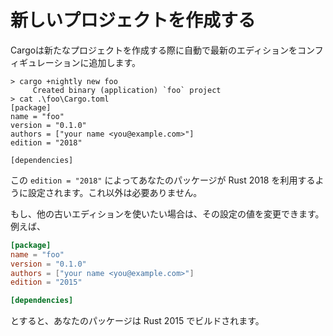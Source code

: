 <!-- # Creating a new project

When you create a new project with Cargo, it will automatically add
configuration for the latest edition: -->

# 新しいプロジェクトを作成する

Cargoは新たなプロジェクトを作成する際に自動で最新のエディションをコンフィギュレーションに追加します。

```Console
> cargo +nightly new foo
     Created binary (application) `foo` project
> cat .\foo\Cargo.toml
[package]
name = "foo"
version = "0.1.0"
authors = ["your name <you@example.com>"]
edition = "2018"

[dependencies]
```

<!-- That `edition = "2018"` setting will configure your package to use Rust 2018.
No more configuration needed!

If you'd prefer to use an older edition, you can change the value in that
key, for example: -->

この `edition = "2018"` によってあなたのパッケージが Rust 2018 を利用するように設定されます。これ以外は必要ありません。

もし、他の古いエディションを使いたい場合は、その設定の値を変更できます。例えば、

```toml
[package]
name = "foo"
version = "0.1.0"
authors = ["your name <you@example.com>"]
edition = "2015"

[dependencies]
```

<!-- This will build your package in Rust 2015. -->

とすると、あなたのパッケージは Rust 2015 でビルドされます。
